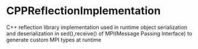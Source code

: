 # CPPReflectionImplementation
C++ reflection library implementation used in runtime object serialization and deserialization in sed(),receive() of MPI(Message Passing Interface) to generate custom MPI types at runtime
